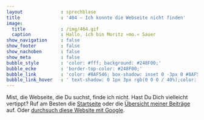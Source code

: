 ```yaml
---
layout              : sprechblase
title               : '404 – Ich konnte die Webseite nicht finden'
image:
  title             : /img/404.gif
  caption           : Hallo, ich bin Moritz »mo.« Sauer
show_navigation     : false
show_footer         : false
show_nachoben       : false
show_meta           : false
bubble_style        : 'color: #fff; background: #248F00;'
bubble_ecke         : 'border-top-color: #248F00;'
bubble_link         : 'color: #8AF546; box-shadow: inset 0 -3px 0 #8AF546;'
bubble_link_hover   : ' text-shadow: 0 1px 3px rgb(0 0 0 / 40%);color: #BDFF79; box-shadow: inset 0 0px 0 #BDFF79;'
---
```

Mist, die Webseite, die Du suchst, finde ich nicht. Hast Du Dich vielleicht vertippt? Ruf am Besten die [Startseite](/) oder die [Übersicht meiner Beiträge](/schreibt/) auf. Oder [durchsuch diese Website mit Google](https://www.google.de/search?q=site%3Amoritz.sauer.io).